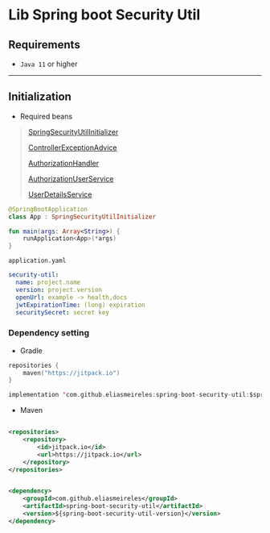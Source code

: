 # Lib Spring boot Security Util

## Requirements

- `Java 11` or higher

****

## Initialization

- Required beans

> [SpringSecurityUtilInitializer](security/src/main/kotlin/com/softwareplace/config/SpringSecurityUtilInitializer.kt)
>
> [ControllerExceptionAdvice](security/src/main/kotlin/com/softwareplace/config/ControllerExceptionAdvice.kt)
>
> [AuthorizationHandler](security/src/main/kotlin/com/softwareplace/authorization/AuthorizationHandler.kt)
>
> [AuthorizationUserService](security/src/main/kotlin/com/softwareplace/service/AuthorizationUserService.kt)
>
> [UserDetailsService](https://docs.spring.io/spring-security/site/docs/current/api/org/springframework/security/core/userdetails/UserDetailsService.html)

```kotlin
@SpringBootApplication
class App : SpringSecurityUtilInitializer

fun main(args: Array<String>) {
    runApplication<App>(*args)
}
```

`application.yaml`

```yaml
security-util:
  name: project.name
  version: project.version
  openUrl: example -> health,docs
  jwtExpirationTime: (long) expiration
  securitySecret: secret key
```

### Dependency setting

- Gradle

```kotlin
repositories {
    maven("https://jitpack.io")
}
```

```kotlin
implementation 'com.github.eliasmeireles:spring-boot-security-util:$spring-boot-security-util-version'
```

- Maven

```xml

<repositories>
    <repository>
        <id>jitpack.io</id>
        <url>https://jitpack.io</url>
    </repository>
</repositories>
```

```xml

<dependency>
    <groupId>com.github.eliasmeireles</groupId>
    <artifactId>spring-boot-security-util</artifactId>
    <version>${spring-boot-security-util-version}</version>
</dependency>
```
